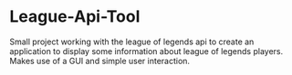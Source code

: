 # League-Api-Tool
Small project working with the league of legends api to create an application to display some information about league of legends players. Makes use of a GUI and simple user interaction.
